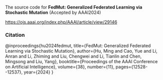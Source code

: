 The source code for **FedMut: Generalized Federated Learning via Stochastic Mutation** (Accepted by AAAI2024)

https://ojs.aaai.org/index.php/AAAI/article/view/29146

### Citation
@inproceedings{hu2024fedmut,
  title={FedMut: Generalized Federated Learning via Stochastic Mutation},
  author={Hu, Ming and Cao, Yue and Li, Anran and Li, Zhiming and Liu, Chengwei and Li, Tianlin and Chen, Mingsong and Liu, Yang},
  booktitle={Proceedings of the AAAI Conference on Artificial Intelligence},
  volume={38},
  number={11},
  pages={12528--12537},
  year={2024}
}
